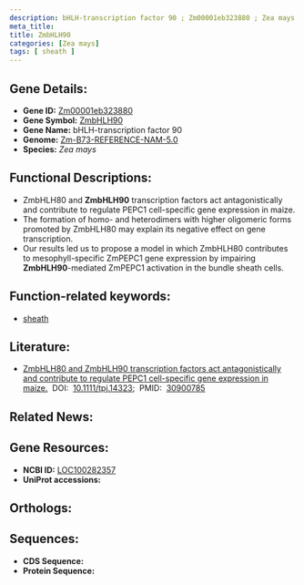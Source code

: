 ```yaml
---
description: bHLH-transcription factor 90 ; Zm00001eb323880 ; Zea mays
meta_title:
title: ZmbHLH90
categories: [Zea mays]
tags: [ sheath ]
---
```


## Gene Details:
- **Gene ID:** [Zm00001eb323880]()
- **Gene Symbol:** <u>ZmbHLH90</u>
- **Gene Name:** bHLH-transcription factor 90
- **Genome:** [Zm-B73-REFERENCE-NAM-5.0]()
- **Species:** *Zea mays*

## Functional Descriptions:
   - ZmbHLH80 and **ZmbHLH90** transcription factors act antagonistically and contribute to regulate PEPC1 cell-specific gene expression in maize.
   - The formation of homo- and heterodimers with higher oligomeric forms promoted by ZmbHLH80 may explain its negative effect on gene transcription. 
   - Our results led us to propose a model in which ZmbHLH80 contributes to mesophyll-specific ZmPEPC1 gene expression by impairing **ZmbHLH90**-mediated ZmPEPC1 activation in the bundle sheath cells.

## Function-related keywords:
   - [sheath](/tags/sheath/)

## Literature:
   - [ZmbHLH80 and ZmbHLH90 transcription factors act antagonistically and contribute to regulate PEPC1 cell-specific gene expression in maize.](https://doi.org/10.1111/tpj.14323)&nbsp;&nbsp;DOI:&nbsp;&nbsp;[10.1111/tpj.14323](https://doi.org/10.1111/tpj.14323);&nbsp;&nbsp;PMID:&nbsp;&nbsp;[30900785](https://pubmed.ncbi.nlm.nih.gov/30900785/)

## Related News:

## Gene Resources:
- **NCBI ID:**  [LOC100282357](https://www.ncbi.nlm.nih.gov/gene/?term=LOC100282357)
- **UniProt accessions:**  [](https://www.uniprot.org/uniprotkb//entry)

## Orthologs:

## Sequences:
- **CDS Sequence:**
- **Protein Sequence:**
